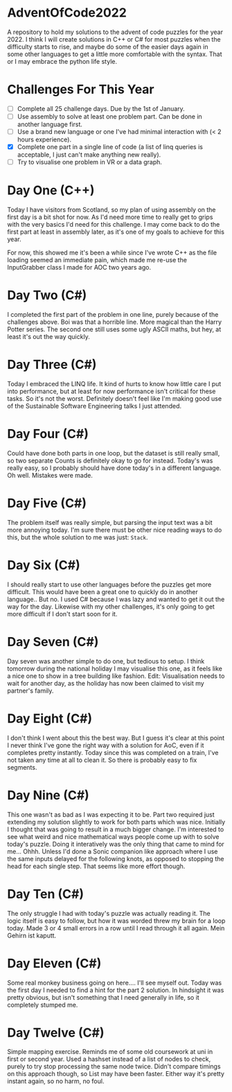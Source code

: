 # AdventOfCode2022
A repository to hold my solutions to the advent of code puzzles for the year 2022. I think I will create solutions in C++ or C# for most puzzles when the difficulty starts to rise, and maybe do some of the easier days again in some other languages to get a little more comfortable with the syntax. That or I may embrace the python life style.

# Challenges For This Year
- [ ] Complete all 25 challenge days. Due by the 1st of January.
- [ ] Use assembly to solve at least one problem part. Can be done in another language first.
- [ ] Use a brand new language or one I've had minimal interaction with (< 2 hours experience).
- [x] Complete one part in a single line of code (a list of linq queries is acceptable, I just can't make anything new really).
- [ ] Try to visualise one problem in VR or a data graph.

# Day One (C++)
Today I have visitors from Scotland, so my plan of using assembly on the first day is a bit shot for now. As I'd need more time to really get to grips with the very basics I'd need for this challenge. 
I may come back to do the first part at least in assembly later, as it's one of my goals to achieve for this year.

For now, this showed me it's been a while since I've wrote C++ as the file loading seemed an immediate pain, which made me re-use the InputGrabber class I made for AOC two years ago.

# Day Two (C#)
I completed the first part of the problem in one line, purely because of the challenges above. Boi was that a horrible line. More magical than the Harry Potter series.
The second one still uses some ugly ASCII maths, but hey, at least it's out the way quickly.

# Day Three (C#)
Today I embraced the LINQ life. It kind of hurts to know how little care I put into performance, but at least for now performance isn't critical for these tasks. So it's not the worst. 
Definitely doesn't feel like I'm making good use of the Sustainable Software Engineering talks I just attended.

# Day Four (C#)
Could have done both parts in one loop, but the dataset is still really small, so two separate Counts is definitely okay to go for instead.
Today's was really easy, so I probably should have done today's in a different language. Oh well. Mistakes were made.

# Day Five (C#)
The problem itself was really simple, but parsing the input text was a bit more annoying today. 
I'm sure there must be other nice reading ways to do this, but the whole solution to me was just: `Stack`.

# Day Six (C#)
I should really start to use other languages before the puzzles get more difficult. This would have been a great one to quickly do in another language.. But no. I used C# because I was lazy and wanted to get it out the way for the day. Likewise with my other challenges, it's only going to get more difficult if I don't start soon for it.

# Day Seven (C#)
Day seven was another simple to do one, but tedious to setup. I think tomorrow during the national holiday I may visualise this one, as it feels like a nice one to show in a tree building like fashion.
Edit: Visualisation needs to wait for another day, as the holiday has now been claimed to visit my partner's family.

# Day Eight (C#)
I don't think I went about this the best way. But I guess it's clear at this point I never think I've gone the right way with a solution for AoC, even if it completes pretty instantly.
Today since this was completed on a train, I've not taken any time at all to clean it. So there is probably easy to fix segments.

# Day Nine (C#)
This one wasn't as bad as I was expecting it to be. Part two required just extending my solution slightly to work for both parts which was nice. Initially I thought that was going to result in a much bigger change. I'm interested to see what weird and nice mathematical ways people come up with to solve today's puzzle. Doing it interatively was the only thing that came to mind for me... Ohhh. Unless I'd done a Sonic companion like approach where I use the same inputs delayed for the following knots, as opposed to stopping the head for each single step. That seems like more effort though.

# Day Ten (C#)
The only struggle I had with today's puzzle was actually reading it. The logic itself is easy to follow, but how it was worded threw my brain for a loop today. Made 3 or 4 small errors in a row until I read through it all again. Mein Gehirn ist kaputt.

# Day Eleven (C#)
Some real monkey business going on here.... I'll see myself out.
Today was the first day I needed to find a hint for the part 2 solution. In hindsight it was pretty obvious, but isn't something that I need generally in life, so it completely stumped me.

# Day Twelve (C#)
Simple mapping exercise. Reminds me of some old coursework at uni in first or second year. Used a hashset instead of a list of nodes to check, purely to try stop processing the same node twice. Didn't compare timings on this approach though, so List may have been faster. Either way it's pretty instant again, so no harm, no foul.
